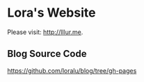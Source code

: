 # Lora's Website

Please visit: http://lllur.me.

## Blog Source Code

<a href="https://github.com/loralu/blog/tree/gh-pages">https://github.com/loralu/blog/tree/gh-pages</a>


